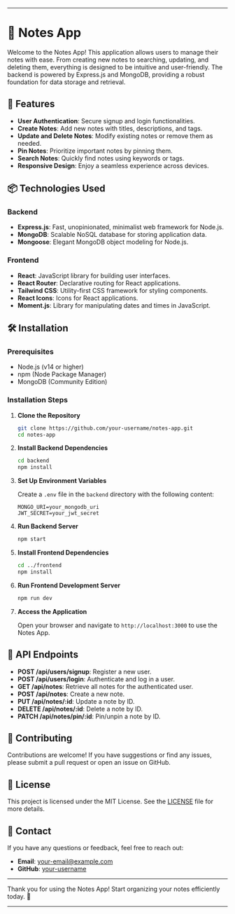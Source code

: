 
---

# 📝 Notes App

Welcome to the Notes App! This application allows users to manage their notes with ease. From creating new notes to searching, updating, and deleting them, everything is designed to be intuitive and user-friendly. The backend is powered by Express.js and MongoDB, providing a robust foundation for data storage and retrieval.

## 🚀 Features

- **User Authentication**: Secure signup and login functionalities.
- **Create Notes**: Add new notes with titles, descriptions, and tags.
- **Update and Delete Notes**: Modify existing notes or remove them as needed.
- **Pin Notes**: Prioritize important notes by pinning them.
- **Search Notes**: Quickly find notes using keywords or tags.
- **Responsive Design**: Enjoy a seamless experience across devices.

## 📦 Technologies Used

### Backend

- **Express.js**: Fast, unopinionated, minimalist web framework for Node.js.
- **MongoDB**: Scalable NoSQL database for storing application data.
- **Mongoose**: Elegant MongoDB object modeling for Node.js.

### Frontend

- **React**: JavaScript library for building user interfaces.
- **React Router**: Declarative routing for React applications.
- **Tailwind CSS**: Utility-first CSS framework for styling components.
- **React Icons**: Icons for React applications.
- **Moment.js**: Library for manipulating dates and times in JavaScript.

## 🛠️ Installation

### Prerequisites

- Node.js (v14 or higher)
- npm (Node Package Manager)
- MongoDB (Community Edition)

### Installation Steps

1. **Clone the Repository**

   ```bash
   git clone https://github.com/your-username/notes-app.git
   cd notes-app
   ```

2. **Install Backend Dependencies**

   ```bash
   cd backend
   npm install
   ```

3. **Set Up Environment Variables**

   Create a `.env` file in the `backend` directory with the following content:

   ```plaintext
   MONGO_URI=your_mongodb_uri
   JWT_SECRET=your_jwt_secret
   ```

4. **Run Backend Server**

   ```bash
   npm start
   ```

5. **Install Frontend Dependencies**

   ```bash
   cd ../frontend
   npm install
   ```

6. **Run Frontend Development Server**

   ```bash
   npm run dev
   ```

7. **Access the Application**

   Open your browser and navigate to `http://localhost:3000` to use the Notes App.

## 📄 API Endpoints

- **POST /api/users/signup**: Register a new user.
- **POST /api/users/login**: Authenticate and log in a user.
- **GET /api/notes**: Retrieve all notes for the authenticated user.
- **POST /api/notes**: Create a new note.
- **PUT /api/notes/:id**: Update a note by ID.
- **DELETE /api/notes/:id**: Delete a note by ID.
- **PATCH /api/notes/pin/:id**: Pin/unpin a note by ID.

## 🤝 Contributing

Contributions are welcome! If you have suggestions or find any issues, please submit a pull request or open an issue on GitHub.

## 📝 License

This project is licensed under the MIT License. See the [LICENSE](LICENSE) file for more details.

## 📧 Contact

If you have any questions or feedback, feel free to reach out:

- **Email**: your-email@example.com
- **GitHub**: [your-username](https://github.com/your-username)

---

Thank you for using the Notes App! Start organizing your notes efficiently today. 🚀

---
